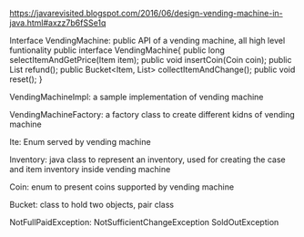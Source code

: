 
https://javarevisited.blogspot.com/2016/06/design-vending-machine-in-java.html#axzz7b6fSSe1q

Interface VendingMachine: public API of a vending machine, all high level funtionality 
public interface VendingMachine{
public long selectItemAndGetPrice(Item item);
public void insertCoin(Coin coin);
public List<Coin> refund();
public Bucket<Item, List<Coind>> collectItemAndChange();
public void reset();
}

VendingMachineImpl: a sample implementation of vending machine 

VendingMachineFactory: a factory class to create different kidns of vending machine 

Ite: Enum served by vending machine 

Inventory: java class to represent an inventory, used for creating the case and item inventory inside vending machine

Coin: enum to present coins supported by vending machine 

Bucket: class to hold two objects, pair class 

NotFullPaidException:
NotSufficientChangeException
SoldOutException